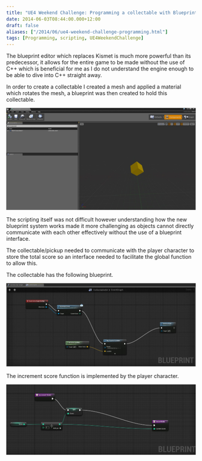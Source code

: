 ```yaml
---
title: "UE4 Weekend Challenge: Programming a collectable with Blueprints"
date: 2014-06-03T08:44:00.000+12:00
draft: false
aliases: ["/2014/06/ue4-weekend-challenge-programming.html"]
tags: [Programming, scripting, UE4WeekendChallenge]
---
```


The blueprint editor which replaces Kismet is much more powerful than its predecessor, it allows for the entire game to be made without the use of C++ which is beneficial for me as I do not understand the engine enough to be able to dive into C++ straight away.

In order to create a collectable I created a mesh and applied a material which rotates the mesh, a blueprint was then created to hold this collectable.

![](bitPic.JPG)

The scripting itself was not difficult however understanding how the new blueprint system works made it more challenging as objects cannot directly communicate with each other effectively without the use of a blueprint interface.

The collectable/pickup needed to communicate with the player character to store the total score so an interface needed to facilitate the global function to allow this.

The collectable has the following blueprint.

![](bitBlueprint.JPG)

The increment score function is implemented by the player character.

![](playerBlue1.JPG)
